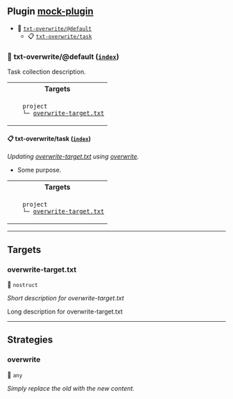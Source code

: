 ## Plugin [mock-plugin](https://www.npmjs.com/package/mock-plugin)

- <a name="mock-plugin-task-idx-ref-txt-overwritedefault">:open_file_folder:</a> <a href="#mock-plugin-task-ref-txt-overwritedefault">`txt-overwrite/@default`</a>
  - <a name="mock-plugin-task-idx-ref-txt-overwritetask">:clipboard:</a> <a href="#mock-plugin-task-ref-txt-overwritetask">`txt-overwrite/task`</a>

### :open_file_folder: <a name="mock-plugin-task-ref-txt-overwritedefault">txt-overwrite/@default</a> (<a href="#mock-plugin-task-idx-ref-txt-overwritedefault">`index`</a>)

Task collection description.

<table>
  <tbody>
    <tr>
      <th>Targets</th>
    </tr>
    <tr>
      <td align="left" valign="top">
        <ul>
<code>project</code><br/>
<code>└─&nbsp;<a href="#mock-plugin-target-ref-overwrite-targettxt">overwrite-target.txt</a></code><br/>
        </ul>
      </td>
    </tr>
  </tbody>
</table>

#### :clipboard: <a name="mock-plugin-task-ref-txt-overwritetask">txt-overwrite/task</a> (<a href="#mock-plugin-task-idx-ref-txt-overwritetask">`index`</a>)

_Updating <a href="#mock-plugin-target-ref-overwrite-targettxt">overwrite-target.txt</a> using <a href="#mock-plugin-strat-ref-overwrite">overwrite</a>._

- Some purpose.

<table>
  <tbody>
    <tr>
      <th>Targets</th>
    </tr>
    <tr>
      <td align="left" valign="top">
        <ul>
<code>project</code><br/>
<code>└─&nbsp;<a href="#mock-plugin-target-ref-overwrite-targettxt">overwrite-target.txt</a></code><br/>
        </ul>
      </td>
    </tr>
  </tbody>
</table>

------

## Targets

### <a name="mock-plugin-target-ref-overwrite-targettxt">overwrite-target.txt</a>  

:small_blue_diamond: `nostruct`

*Short description for overwrite-target.txt*

Long description for overwrite-target.txt

------

## Strategies

### <a name="mock-plugin-strat-ref-overwrite">overwrite</a>  

:small_blue_diamond: `any`

*Simply replace the old with the new content.*

